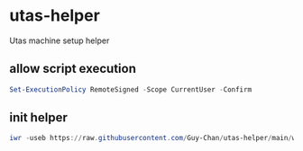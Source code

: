 # utas-helper
Utas machine setup helper

## allow script execution

```powershell
Set-ExecutionPolicy RemoteSigned -Scope CurrentUser -Confirm
```

## init helper

```powershell
iwr -useb https://raw.githubusercontent.com/Guy-Chan/utas-helper/main/win-setup.ps1 | iex
```
